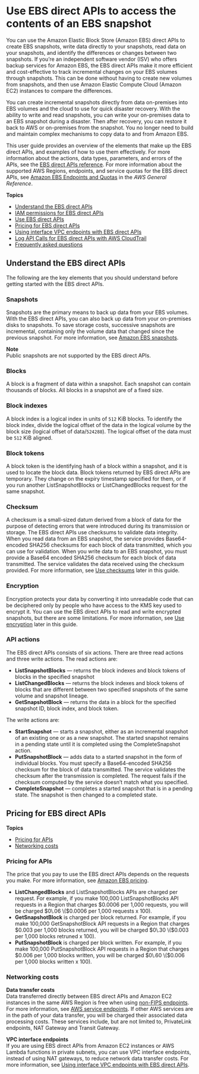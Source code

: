 # Use EBS direct APIs to access the contents of an EBS snapshot<a name="ebs-accessing-snapshot"></a>

You can use the Amazon Elastic Block Store \(Amazon EBS\) direct APIs to create EBS snapshots, write data directly to your snapshots, read data on your snapshots, and identify the differences or changes between two snapshots\. If you’re an independent software vendor \(ISV\) who offers backup services for Amazon EBS, the EBS direct APIs make it more efficient and cost\-effective to track incremental changes on your EBS volumes through snapshots\. This can be done without having to create new volumes from snapshots, and then use Amazon Elastic Compute Cloud \(Amazon EC2\) instances to compare the differences\.

You can create incremental snapshots directly from data on\-premises into EBS volumes and the cloud to use for quick disaster recovery\. With the ability to write and read snapshots, you can write your on\-premises data to an EBS snapshot during a disaster\. Then after recovery, you can restore it back to AWS or on\-premises from the snapshot\. You no longer need to build and maintain complex mechanisms to copy data to and from Amazon EBS\.

This user guide provides an overview of the elements that make up the EBS direct APIs, and examples of how to use them effectively\. For more information about the actions, data types, parameters, and errors of the APIs, see the [EBS direct APIs reference](https://docs.aws.amazon.com/ebs/latest/APIReference/)\. For more information about the supported AWS Regions, endpoints, and service quotas for the EBS direct APIs, see [Amazon EBS Endpoints and Quotas](https://docs.aws.amazon.com/general/latest/gr/ebs-service.html) in the *AWS General Reference*\.

**Topics**
+ [Understand the EBS direct APIs](#ebsapi-elements)
+ [IAM permissions for EBS direct APIs](ebsapi-permissions.md)
+ [Use EBS direct APIs](work-with.md)
+ [Pricing for EBS direct APIs](#ebsapi-pricing)
+ [Using interface VPC endpoints with EBS direct APIs](ebs-apis-vpc-endpoints.md)
+ [Log API Calls for EBS direct APIs with AWS CloudTrail](logging-ebs-apis-using-cloudtrail.md)
+ [Frequently asked questions](ebsapi-faq.md)

## Understand the EBS direct APIs<a name="ebsapi-elements"></a>

The following are the key elements that you should understand before getting started with the EBS direct APIs\.

### Snapshots<a name="ebsapi-snapshots"></a>

Snapshots are the primary means to back up data from your EBS volumes\. With the EBS direct APIs, you can also back up data from your on\-premises disks to snapshots\. To save storage costs, successive snapshots are incremental, containing only the volume data that changed since the previous snapshot\. For more information, see [Amazon EBS snapshots](EBSSnapshots.md)\.

**Note**  
Public snapshots are not supported by the EBS direct APIs\.

### Blocks<a name="ebsapi-blocks"></a>

A block is a fragment of data within a snapshot\. Each snapshot can contain thousands of blocks\. All blocks in a snapshot are of a fixed size\.

### Block indexes<a name="ebsapi-block-indexes"></a>

A block index is a logical index in units of `512` KiB blocks\. To identify the block index, divide the logical offset of the data in the logical volume by the block size \(logical offset of data/`524288`\)\. The logical offset of the data must be `512` KiB aligned\.

### Block tokens<a name="ebsapi-block-tokens"></a>

A block token is the identifying hash of a block within a snapshot, and it is used to locate the block data\. Block tokens returned by EBS direct APIs are temporary\. They change on the expiry timestamp specified for them, or if you run another ListSnapshotBlocks or ListChangedBlocks request for the same snapshot\.

### Checksum<a name="ebsapi-checksum"></a>

A checksum is a small\-sized datum derived from a block of data for the purpose of detecting errors that were introduced during its transmission or storage\. The EBS direct APIs use checksums to validate data integrity\. When you read data from an EBS snapshot, the service provides Base64\-encoded SHA256 checksums for each block of data transmitted, which you can use for validation\. When you write data to an EBS snapshot, you must provide a Base64 encoded SHA256 checksum for each block of data transmitted\. The service validates the data received using the checksum provided\. For more information, see [Use checksums](ebsapis-using-checksums.md) later in this guide\.

### Encryption<a name="ebsapi-encryption"></a>

Encryption protects your data by converting it into unreadable code that can be deciphered only by people who have access to the KMS key used to encrypt it\. You can use the EBS direct APIs to read and write encrypted snapshots, but there are some limitations\. For more information, see [Use encryption](ebsapis-using-encryption.md) later in this guide\.

### API actions<a name="ebsapi-actions"></a>

The EBS direct APIs consists of six actions\. There are three read actions and three write actions\. The read actions are: 
+ **ListSnapshotBlocks** — returns the block indexes and block tokens of blocks in the specified snapshot
+ **ListChangedBlocks** — returns the block indexes and block tokens of blocks that are different between two specified snapshots of the same volume and snapshot lineage\.
+ **GetSnapshotBlock** — returns the data in a block for the specified snapshot ID, block index, and block token\.

The write actions are:
+ **StartSnapshot** — starts a snapshot, either as an incremental snapshot of an existing one or as a new snapshot\. The started snapshot remains in a pending state until it is completed using the CompleteSnapshot action\.
+ **PutSnapshotBlock** — adds data to a started snapshot in the form of individual blocks\. You must specify a Base64\-encoded SHA256 checksum for the block of data transmitted\. The service validates the checksum after the transmission is completed\. The request fails if the checksum computed by the service doesn’t match what you specified\.
+ **CompleteSnapshot** — completes a started snapshot that is in a pending state\. The snapshot is then changed to a completed state\.

## Pricing for EBS direct APIs<a name="ebsapi-pricing"></a>

**Topics**
+ [Pricing for APIs](#api-pricing)
+ [Networking costs](#networking-costs)

### Pricing for APIs<a name="api-pricing"></a>

The price that you pay to use the EBS direct APIs depends on the requests you make\. For more information, see [Amazon EBS pricing](http://aws.amazon.com/ebs/pricing/)\.
+ **ListChangedBlocks** and ListSnapshotBlocks APIs are charged per request\. For example, if you make 100,000 ListSnapshotBlocks API requests in a Region that charges $0\.0006 per 1,000 requests, you will be charged $0\.06 \($0\.0006 per 1,000 requests x 100\)\.
+ **GetSnapshotBlock** is charged per block returned\. For example, if you make 100,000 GetSnapshotBlock API requests in a Region that charges $0\.003 per 1,000 blocks returned, you will be charged $0\.30 \($0\.003 per 1,000 blocks retruned x 100\)\.
+ **PutSnapshotBlock** is charged per block written\. For example, if you make 100,000 PutSnapshotBlock API requests in a Region that charges $0\.006 per 1,000 blocks written, you will be charged $0\.60 \($0\.006 per 1,000 blocks written x 100\)\.

### Networking costs<a name="networking-costs"></a>

**Data transfer costs**  
Data transferred directly between EBS direct APIs and Amazon EC2 instances in the same AWS Region is free when using [ non\-FIPS endpoints](https://docs.aws.amazon.com/general/latest/gr/ebs-service.html#ebs_direct_apis)\. For more information, see [AWS service endpoints](https://docs.aws.amazon.com/general/latest/gr/rande.html)\. If other AWS services are in the path of your data transfer, you will be charged their associated data processing costs\. These services include, but are not limited to, PrivateLink endpoints, NAT Gateway and Transit Gateway\.

**VPC interface endpoints**  
If you are using EBS direct APIs from Amazon EC2 instances or AWS Lambda functions in private subnets, you can use VPC interface endpoints, instead of using NAT gateways, to reduce network data transfer costs\. For more information, see [Using interface VPC endpoints with EBS direct APIs](ebs-apis-vpc-endpoints.md)\.